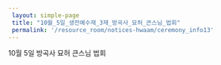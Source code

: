 ```yaml
--- 
 layout: simple-page 
 title: "10월_5일_생전예수재_3재_방곡사_묘허_큰스님_법회"
 permalink: '/resource_room/notices-hwaam/ceremony_info13'
--- 
```


10월 5일 방곡사 묘허 큰스님 법회